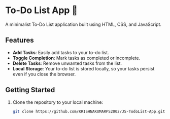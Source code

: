 # To-Do List App 📑

A minimalist To-Do List application built using HTML, CSS, and JavaScript.


## Features

- **Add Tasks**: Easily add tasks to your to-do list.
- **Toggle Completion**: Mark tasks as completed or incomplete.
- **Delete Tasks**: Remove unwanted tasks from the list.
- **Local Storage**: Your to-do list is stored locally, so your tasks persist even if you close the browser.

## Getting Started

1. Clone the repository to your local machine:

   ```bash
   git clone https://github.com/KRISHNAKUMARPS2002/JS-TodoList-App.git
